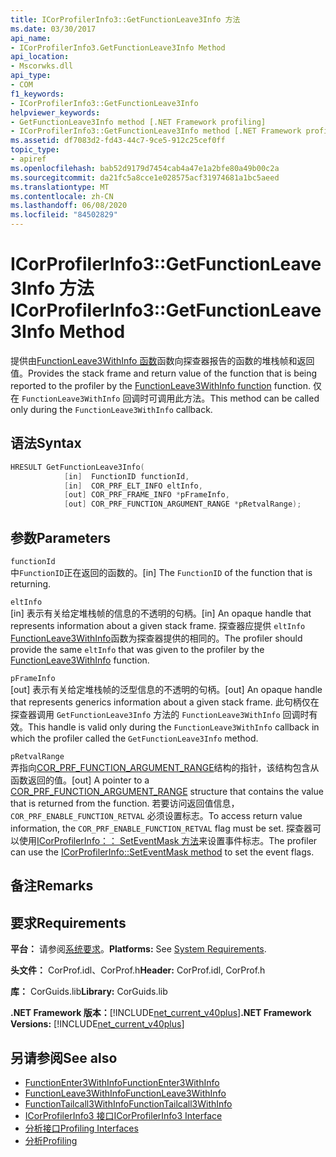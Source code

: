 ```yaml
---
title: ICorProfilerInfo3::GetFunctionLeave3Info 方法
ms.date: 03/30/2017
api_name:
- ICorProfilerInfo3.GetFunctionLeave3Info Method
api_location:
- Mscorwks.dll
api_type:
- COM
f1_keywords:
- ICorProfilerInfo3::GetFunctionLeave3Info
helpviewer_keywords:
- GetFunctionLeave3Info method [.NET Framework profiling]
- ICorProfilerInfo3::GetFunctionLeave3Info method [.NET Framework profiling]
ms.assetid: df7083d2-fd43-44c7-9ce5-912c25cef0ff
topic_type:
- apiref
ms.openlocfilehash: bab52d9179d7454cab4a47e1a2bfe80a49b00c2a
ms.sourcegitcommit: da21fc5a8cce1e028575acf31974681a1bc5aeed
ms.translationtype: MT
ms.contentlocale: zh-CN
ms.lasthandoff: 06/08/2020
ms.locfileid: "84502829"
---
```

# <a name="icorprofilerinfo3getfunctionleave3info-method"></a><span data-ttu-id="cc298-102">ICorProfilerInfo3::GetFunctionLeave3Info 方法</span><span class="sxs-lookup"><span data-stu-id="cc298-102">ICorProfilerInfo3::GetFunctionLeave3Info Method</span></span>
<span data-ttu-id="cc298-103">提供由[FunctionLeave3WithInfo 函数](functionleave3withinfo-function.md)函数向探查器报告的函数的堆栈帧和返回值。</span><span class="sxs-lookup"><span data-stu-id="cc298-103">Provides the stack frame and return value of the function that is being reported to the profiler by the [FunctionLeave3WithInfo function](functionleave3withinfo-function.md) function.</span></span> <span data-ttu-id="cc298-104">仅在 `FunctionLeave3WithInfo` 回调时可调用此方法。</span><span class="sxs-lookup"><span data-stu-id="cc298-104">This method can be called only during the `FunctionLeave3WithInfo` callback.</span></span>  
  
## <a name="syntax"></a><span data-ttu-id="cc298-105">语法</span><span class="sxs-lookup"><span data-stu-id="cc298-105">Syntax</span></span>  
  
```cpp  
HRESULT GetFunctionLeave3Info(  
            [in]  FunctionID functionId,  
            [in]  COR_PRF_ELT_INFO eltInfo,  
            [out] COR_PRF_FRAME_INFO *pFrameInfo,  
            [out] COR_PRF_FUNCTION_ARGUMENT_RANGE *pRetvalRange);  
```  
  
## <a name="parameters"></a><span data-ttu-id="cc298-106">参数</span><span class="sxs-lookup"><span data-stu-id="cc298-106">Parameters</span></span>  
 `functionId`  
 <span data-ttu-id="cc298-107">中`FunctionID`正在返回的函数的。</span><span class="sxs-lookup"><span data-stu-id="cc298-107">[in] The `FunctionID` of the function that is returning.</span></span>  
  
 `eltInfo`  
 <span data-ttu-id="cc298-108">[in] 表示有关给定堆栈帧的信息的不透明的句柄。</span><span class="sxs-lookup"><span data-stu-id="cc298-108">[in] An opaque handle that represents information about a given stack frame.</span></span> <span data-ttu-id="cc298-109">探查器应提供 `eltInfo` [FunctionLeave3WithInfo](functionleave3withinfo-function.md)函数为探查器提供的相同的。</span><span class="sxs-lookup"><span data-stu-id="cc298-109">The profiler should provide the same `eltInfo` that was given to the profiler by the [FunctionLeave3WithInfo](functionleave3withinfo-function.md) function.</span></span>  
  
 `pFrameInfo`  
 <span data-ttu-id="cc298-110">[out] 表示有关给定堆栈帧的泛型信息的不透明的句柄。</span><span class="sxs-lookup"><span data-stu-id="cc298-110">[out] An opaque handle that represents generics information about a given stack frame.</span></span> <span data-ttu-id="cc298-111">此句柄仅在探查器调用 `GetFunctionLeave3Info` 方法的 `FunctionLeave3WithInfo` 回调时有效。</span><span class="sxs-lookup"><span data-stu-id="cc298-111">This handle is valid only during the `FunctionLeave3WithInfo` callback in which the profiler called the `GetFunctionLeave3Info` method.</span></span>  
  
 `pRetvalRange`  
 <span data-ttu-id="cc298-112">弄指向[COR_PRF_FUNCTION_ARGUMENT_RANGE](cor-prf-function-argument-range-structure.md)结构的指针，该结构包含从函数返回的值。</span><span class="sxs-lookup"><span data-stu-id="cc298-112">[out] A pointer to a [COR_PRF_FUNCTION_ARGUMENT_RANGE](cor-prf-function-argument-range-structure.md) structure that contains the value that is returned from the function.</span></span> <span data-ttu-id="cc298-113">若要访问返回值信息， `COR_PRF_ENABLE_FUNCTION_RETVAL` 必须设置标志。</span><span class="sxs-lookup"><span data-stu-id="cc298-113">To access return value information, the `COR_PRF_ENABLE_FUNCTION_RETVAL` flag must be set.</span></span> <span data-ttu-id="cc298-114">探查器可以使用[ICorProfilerInfo：： SetEventMask 方法](icorprofilerinfo-seteventmask-method.md)来设置事件标志。</span><span class="sxs-lookup"><span data-stu-id="cc298-114">The profiler can use the [ICorProfilerInfo::SetEventMask method](icorprofilerinfo-seteventmask-method.md) to set the event flags.</span></span>  
  
## <a name="remarks"></a><span data-ttu-id="cc298-115">备注</span><span class="sxs-lookup"><span data-stu-id="cc298-115">Remarks</span></span>  
  
## <a name="requirements"></a><span data-ttu-id="cc298-116">要求</span><span class="sxs-lookup"><span data-stu-id="cc298-116">Requirements</span></span>  
 <span data-ttu-id="cc298-117">**平台：** 请参阅[系统要求](../../get-started/system-requirements.md)。</span><span class="sxs-lookup"><span data-stu-id="cc298-117">**Platforms:** See [System Requirements](../../get-started/system-requirements.md).</span></span>  
  
 <span data-ttu-id="cc298-118">**头文件：** CorProf.idl、CorProf.h</span><span class="sxs-lookup"><span data-stu-id="cc298-118">**Header:** CorProf.idl, CorProf.h</span></span>  
  
 <span data-ttu-id="cc298-119">**库：** CorGuids.lib</span><span class="sxs-lookup"><span data-stu-id="cc298-119">**Library:** CorGuids.lib</span></span>  
  
 <span data-ttu-id="cc298-120">**.NET Framework 版本：**[!INCLUDE[net_current_v40plus](../../../../includes/net-current-v40plus-md.md)]</span><span class="sxs-lookup"><span data-stu-id="cc298-120">**.NET Framework Versions:** [!INCLUDE[net_current_v40plus](../../../../includes/net-current-v40plus-md.md)]</span></span>  
  
## <a name="see-also"></a><span data-ttu-id="cc298-121">另请参阅</span><span class="sxs-lookup"><span data-stu-id="cc298-121">See also</span></span>

- [<span data-ttu-id="cc298-122">FunctionEnter3WithInfo</span><span class="sxs-lookup"><span data-stu-id="cc298-122">FunctionEnter3WithInfo</span></span>](functionenter3withinfo-function.md)
- [<span data-ttu-id="cc298-123">FunctionLeave3WithInfo</span><span class="sxs-lookup"><span data-stu-id="cc298-123">FunctionLeave3WithInfo</span></span>](functionleave3withinfo-function.md)
- [<span data-ttu-id="cc298-124">FunctionTailcall3WithInfo</span><span class="sxs-lookup"><span data-stu-id="cc298-124">FunctionTailcall3WithInfo</span></span>](functiontailcall3withinfo-function.md)
- [<span data-ttu-id="cc298-125">ICorProfilerInfo3 接口</span><span class="sxs-lookup"><span data-stu-id="cc298-125">ICorProfilerInfo3 Interface</span></span>](icorprofilerinfo3-interface.md)
- [<span data-ttu-id="cc298-126">分析接口</span><span class="sxs-lookup"><span data-stu-id="cc298-126">Profiling Interfaces</span></span>](profiling-interfaces.md)
- [<span data-ttu-id="cc298-127">分析</span><span class="sxs-lookup"><span data-stu-id="cc298-127">Profiling</span></span>](index.md)
